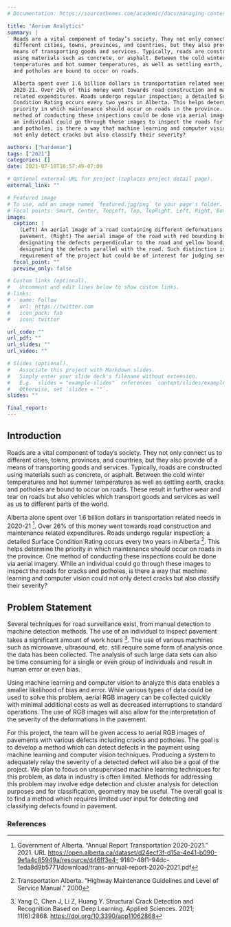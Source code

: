 ```yaml
---
# Documentation: https://sourcethemes.com/academic/docs/managing-content/

title: "Aerium Analytics"
summary: |
  Roads are a vital component of today’s society. They not only connect us to
  different cities, towns, provinces, and countries, but they also provide of a
  means of transporting goods and services. Typically, roads are constructed
  using materials such as concrete, or asphalt. Between the cold winter
  temperatures and hot summer temperatures, as well as settling earth, cracks
  and potholes are bound to occur on roads.

  Alberta spent over 1.6 billion dollars in transportation related needs in
  2020-21. Over 26% of this money went towards road construction and maintenance
  related expenditures. Roads undergo regular inspection; a detailed Surface
  Condition Rating occurs every two years in Alberta. This helps determine the
  priority in which maintenance should occur on roads in the province. One
  method of conducting these inspections could be done via aerial imagery. While
  an individual could go through these images to inspect the roads for cracks
  and potholes, is there a way that machine learning and computer vision could
  not only detect cracks but also classify their severity? 

authors: ["hardeman"]
tags: ["2021"]
categories: []
date: 2021-07-10T16:57:49-07:00

# Optional external URL for project (replaces project detail page).
external_link: ""

# Featured image
# To use, add an image named `featured.jpg/png` to your page's folder.
# Focal points: Smart, Center, TopLeft, Top, TopRight, Left, Right, BottomLeft, Bottom, BottomRight.
image:
  caption: |
    (Left) An aerial image of a road containing different deformations to the
    pavement. (Right) The aerial image of the road with red bounding boxes
    designating the defects perpendicular to the road and yellow bounding boxes
    designating the defects parallel with the road. Such distinction is not a
    requirement of the project but could be of interest for judging severity. 
  focal_point: ""
  preview_only: false

# Custom links (optional).
#   Uncomment and edit lines below to show custom links.
# links:
# - name: Follow
#   url: https://twitter.com
#   icon_pack: fab
#   icon: twitter

url_code: ""
url_pdf: ""
url_slides: ""
url_video: ""

# Slides (optional).
#   Associate this project with Markdown slides.
#   Simply enter your slide deck's filename without extension.
#   E.g. `slides = "example-slides"` references `content/slides/example-slides.md`.
#   Otherwise, set `slides = ""`.
slides: ""

final_report: 
---
```


## Introduction
Roads are a vital component of today’s society. They not only connect us to
different cities, towns, provinces, and countries, but they also provide of a
means of transporting goods and services. Typically, roads are constructed using
materials such as concrete, or asphalt. Between the cold winter temperatures and
hot summer temperatures as well as settling earth, cracks and potholes are bound
to occur on roads. These result in further wear and tear on roads but also
vehicles which transport goods and services as well as us to different parts of
the world.

Alberta alone spent over 1.6 billion dollars in transportation related needs in
2020-21 [^1]. Over 26% of this money went towards road construction and
maintenance related expenditures. Roads undergo regular inspection; a detailed
Surface Condition Rating occurs every two years in Alberta [^2]. This helps
determine the priority in which maintenance should occur on roads in the
province. One method of conducting these inspections could be done via aerial
imagery. While an individual could go through these images to inspect the roads
for cracks and potholes, is there a way that machine learning and computer
vision could not only detect cracks but also classify their severity? 

## Problem Statement

Several techniques for road surveillance exist, from manual detection to machine
detection methods. The use of an individual to inspect pavement takes a
significant amount of work hours [^3]. The use of various machines such as
microwave, ultrasound, etc. still require some form of analysis once the data
has been collected. The analysis of such large data sets can also be time
consuming for a single or even group of individuals and result in human error or
even bias.

Using machine learning and computer vision to analyze this data enables a
smaller likelihood of bias and error. While various types of data could be used
to solve this problem, aerial RGB imagery can be collected quickly with minimal
additional costs as well as decreased interruptions to standard operations. The
use of RGB images will also allow for the interpretation of the severity of the
deformations in the pavement.

For this project, the team will be given access to aerial RGB images of
pavements with various defects including cracks and potholes. The goal is to
develop a method which can detect defects in the payment using machine learning
and computer vision techniques. Producing a system to adequately relay the
severity of a detected defect will also be a goal of the project. We plan to
focus on unsupervised machine learning techniques for this problem, as data in
industry is often limited. Methods for addressing this problem may involve edge
detection and cluster analysis for detection purposes and for classification,
geometry may be useful. The overall goal is to find a method which requires
limited user input for detecting and classifying defects found in pavement.

### References
[^1]: Government of Alberta. “Annual Report Transportation 2020-2021.” 2021. URL
https://open.alberta.ca/dataset/d24ecf3f-d15a-4e41-b090-9e1a4c85949a/resource/d46ff3e4-
9180-48f1-94dc-1eda8d9b5771/download/trans-annual-report-2020-2021.pdf
[^2]: Transportation Alberta. “Highway Maintenance Guidelines and Level of Service Manual.” 2000
[^3]: Yang C, Chen J, Li Z, Huang Y. Structural Crack Detection and Recognition
Based on Deep Learning. Applied Sciences. 2021; 11(6):2868.
https://doi.org/10.3390/app11062868 


